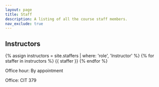 ```yaml
---
layout: page
title: Staff
description: A listing of all the course staff members.
nav_exclude: true
---
```


## Instructors

{% assign instructors = site.staffers | where: 'role', 'Instructor' %}
{% for staffer in instructors %}
{{ staffer }}
{% endfor %}

Office hour: By appointment

Office: CIT 379

<!--
{% assign teaching_assistants = site.staffers | where: 'role', 'Teaching Assistant' %}
{% assign num_teaching_assistants = teaching_assistants | size %}
{% if num_teaching_assistants != 0 %}


## Teaching Assistants

{% for staffer in teaching_assistants %}
{{ staffer }}
{% endfor %}
{% endif %}-->
